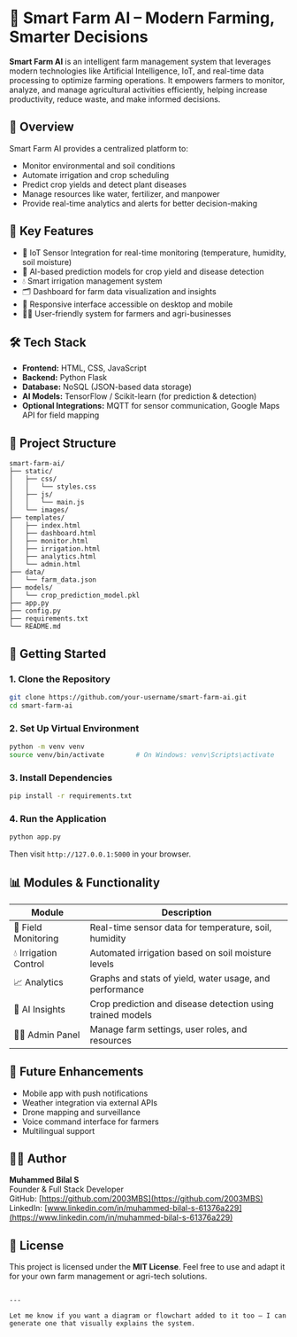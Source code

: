 
# 🌾 Smart Farm AI – Modern Farming, Smarter Decisions

**Smart Farm AI** is an intelligent farm management system that leverages modern technologies like Artificial Intelligence, IoT, and real-time data processing to optimize farming operations. It empowers farmers to monitor, analyze, and manage agricultural activities efficiently, helping increase productivity, reduce waste, and make informed decisions.

## 🚜 Overview

Smart Farm AI provides a centralized platform to:

- Monitor environmental and soil conditions  
- Automate irrigation and crop scheduling  
- Predict crop yields and detect plant diseases  
- Manage resources like water, fertilizer, and manpower  
- Provide real-time analytics and alerts for better decision-making  

## 🌟 Key Features

- 📡 IoT Sensor Integration for real-time monitoring (temperature, humidity, soil moisture)  
- 🤖 AI-based prediction models for crop yield and disease detection  
- 💧 Smart irrigation management system  
- 🗂️ Dashboard for farm data visualization and insights  
- 📱 Responsive interface accessible on desktop and mobile  
- 🧑‍🌾 User-friendly system for farmers and agri-businesses  

## 🛠️ Tech Stack

- **Frontend:** HTML, CSS, JavaScript  
- **Backend:** Python Flask  
- **Database:** NoSQL (JSON-based data storage)  
- **AI Models:** TensorFlow / Scikit-learn (for prediction & detection)  
- **Optional Integrations:** MQTT for sensor communication, Google Maps API for field mapping  

## 📁 Project Structure

```
smart-farm-ai/
├── static/
│   ├── css/
│   │   └── styles.css
│   ├── js/
│   │   └── main.js
│   └── images/
├── templates/
│   ├── index.html
│   ├── dashboard.html
│   ├── monitor.html
│   ├── irrigation.html
│   ├── analytics.html
│   └── admin.html
├── data/
│   └── farm_data.json
├── models/
│   └── crop_prediction_model.pkl
├── app.py
├── config.py
├── requirements.txt
└── README.md
```

## 🚀 Getting Started

### 1. Clone the Repository
```bash
git clone https://github.com/your-username/smart-farm-ai.git
cd smart-farm-ai
```

### 2. Set Up Virtual Environment
```bash
python -m venv venv
source venv/bin/activate        # On Windows: venv\Scripts\activate
```

### 3. Install Dependencies
```bash
pip install -r requirements.txt
```

### 4. Run the Application
```bash
python app.py
```

Then visit `http://127.0.0.1:5000` in your browser.

## 📊 Modules & Functionality

| Module | Description |
|--------|-------------|
| 🌱 Field Monitoring | Real-time sensor data for temperature, soil, humidity |
| 💧 Irrigation Control | Automated irrigation based on soil moisture levels |
| 📈 Analytics | Graphs and stats of yield, water usage, and performance |
| 🧠 AI Insights | Crop prediction and disease detection using trained models |
| 🧑‍💼 Admin Panel | Manage farm settings, user roles, and resources |

## 🔮 Future Enhancements

- Mobile app with push notifications  
- Weather integration via external APIs  
- Drone mapping and surveillance  
- Voice command interface for farmers  
- Multilingual support  

## 👨‍💻 Author

**Muhammed Bilal S**  
Founder & Full Stack Developer  
GitHub: [https://github.com/2003MBS](https://github.com/2003MBS)  
LinkedIn: [www.linkedin.com/in/muhammed-bilal-s-61376a229](https://www.linkedin.com/in/muhammed-bilal-s-61376a229)

## 📄 License

This project is licensed under the **MIT License**. Feel free to use and adapt it for your own farm management or agri-tech solutions.
```

---

Let me know if you want a diagram or flowchart added to it too — I can generate one that visually explains the system.
